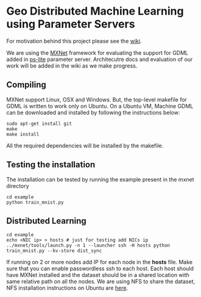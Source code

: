 # Geo Distributed Machine Learning using Parameter Servers
For motivation behind this project please see the [wiki](https://github.com/smihir/gdml/wiki).

We are using the [MXNet](https://github.com/dmlc/mxnet) framework for evaluating the support for GDML added in [ps-lite](https://github.com/dmlc/ps-lite) parameter server. Architecutre docs and evaluation of our work will be added in the wiki as we make progress.

## Compiling
MXNet support Linux, OSX and Windows. But, the top-level makefile for GDML is written to work only on Ubuntu.
On a Ubuntu VM, Machine GDML can be downloaded and installed by following the instructions below:
```
sudo apt-get install git
make
make install
```

All the required dependencies will be installed by the makefile.

## Testing the installation
The installation can be tested by running the example present in the mxnet directory
```
cd example
python train_mnist.py
```

## Distributed Learning
```
cd example
echo <NIC ip> > hosts # just for testing add NICs ip
../mxnet/tools/launch.py -n 1 --launcher ssh -H hosts python train_mnist.py --kv-store dist_sync
```
If running on 2 or more nodes add IP for each node in the **hosts** file. Make sure that you can enable
passwordless ssh to each host. Each host should have MXNet installed and the dataset should be in
a shared location with same relative path on all the nodes. We are using NFS to share the dataset,
NFS installation instructions on Ubuntu are [here](https://help.ubuntu.com/community/SettingUpNFSHowTo).
